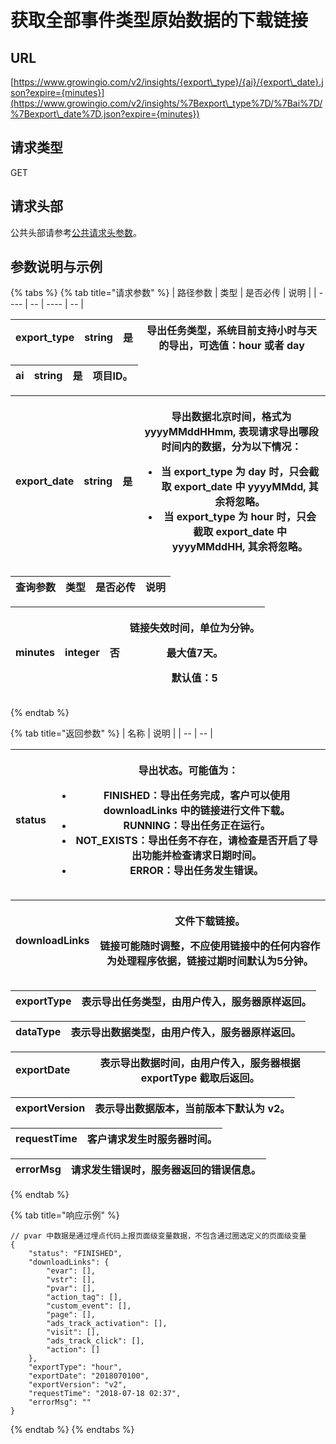 # 获取全部事件类型原始数据的下载链接

## URL

[https://www.growingio.com/v2/insights/{export\_type}/{ai}/{export\_date}.json?expire={minutes}](https://www.growingio.com/v2/insights/%7Bexport\_type%7D/%7Bai%7D/%7Bexport\_date%7D.json?expire={minutes})

## 请求类型

GET

## 请求头部

公共头部请参考[公共请求头参数](../../authenticate.md)。

## 参数说明与示例

{% tabs %}
{% tab title="请求参数" %}
| 路径参数 | 类型 | 是否必传 | 说明 |
| ---- | -- | ---- | -- |

| export\_type | string | 是 | 导出任务类型，系统目前支持小时与天的导出，可选值：hour 或者 day |
| ------------ | ------ | - | ------------------------------------ |

| ai | string | 是 | 项目ID。 |
| -- | ------ | - | ----- |

| export\_date | string | 是 | <p>导出数据北京时间，格式为 yyyyMMddHHmm, 表现请求导出哪段时间内的数据，分为以下情况：</p><ul><li>当 export_type 为 day 时，只会截取 export_date 中 yyyyMMdd, 其余将忽略。</li><li>当 export_type 为 hour 时，只会截取 export_date 中 yyyyMMddHH, 其余将忽略。</li></ul> |
| ------------ | ------ | - | -------------------------------------------------------------------------------------------------------------------------------------------------------------------------------------------------------- |

| 查询参数 | 类型 | 是否必传 | 说明 |
| ---- | -- | ---- | -- |

| minutes | integer | 否 | <p>链接失效时间，单位为分钟。</p><p>最大值7天。</p><p>默认值：5</p> |
| ------- | ------- | - | --------------------------------------------- |
{% endtab %}

{% tab title="返回参数" %}
| 名称 | 说明 |
| -- | -- |

| status | <p>导出状态。可能值为：</p><ul><li>FINISHED：导出任务完成，客户可以使用 downloadLinks 中的链接进行文件下载。</li><li>RUNNING：导出任务正在运行。</li><li>NOT_EXISTS：导出任务不存在，请检查是否开启了导出功能并检查请求日期时间。</li><li>ERROR：导出任务发生错误。</li></ul> |
| ------ | --------------------------------------------------------------------------------------------------------------------------------------------------------------------------------------- |

| downloadLinks | <p>文件下载链接。</p><p>链接可能随时调整，不应使用链接中的任何内容作为处理程序依据，链接过期时间默认为5分钟。</p> |
| ------------- | ---------------------------------------------------------------- |

| exportType | 表示导出任务类型，由用户传入，服务器原样返回。 |
| ---------- | ----------------------- |

| dataType | 表示导出数据类型，由用户传入，服务器原样返回。 |
| -------- | ----------------------- |

| exportDate | 表示导出数据时间，由用户传入，服务器根据 exportType 截取后返回。 |
| ---------- | -------------------------------------- |

| exportVersion | 表示导出数据版本，当前版本下默认为 v2。 |
| ------------- | --------------------- |

| requestTime | 客户请求发生时服务器时间。 |
| ----------- | ------------- |

| errorMsg | 请求发生错误时，服务器返回的错误信息。 |
| -------- | ------------------- |
{% endtab %}

{% tab title="响应示例" %}
```
// pvar 中数据是通过埋点代码上报页面级变量数据，不包含通过圈选定义的页面级变量
{
    "status": "FINISHED",
    "downloadLinks": {
        "evar": [],
        "vstr": [],
        "pvar": [],
        "action_tag": [],
        "custom_event": [],
        "page": [],
        "ads_track_activation": [],
        "visit": [],
        "ads_track_click": [],
        "action": []
    },
    "exportType": "hour",
    "exportDate": "2018070100",
    "exportVersion": "v2",
    "requestTime": "2018-07-18 02:37",
    "errorMsg": ""
}
```
{% endtab %}
{% endtabs %}
